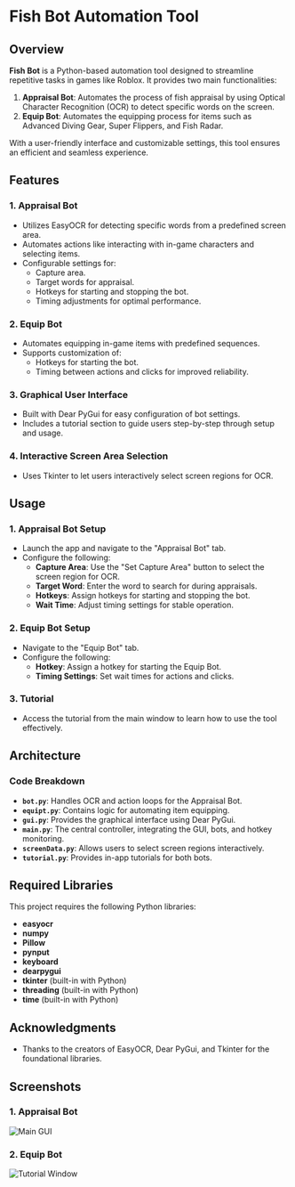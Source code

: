 # Fish Bot Automation Tool

## Overview
**Fish Bot** is a Python-based automation tool designed to streamline repetitive tasks in games like Roblox. It provides two main functionalities:

1. **Appraisal Bot**: Automates the process of fish appraisal by using Optical Character Recognition (OCR) to detect specific words on the screen.
2. **Equip Bot**: Automates the equipping process for items such as Advanced Diving Gear, Super Flippers, and Fish Radar.

With a user-friendly interface and customizable settings, this tool ensures an efficient and seamless experience.

## Features

### 1. **Appraisal Bot**
- Utilizes EasyOCR for detecting specific words from a predefined screen area.
- Automates actions like interacting with in-game characters and selecting items.
- Configurable settings for:
  - Capture area.
  - Target words for appraisal.
  - Hotkeys for starting and stopping the bot.
  - Timing adjustments for optimal performance.

### 2. **Equip Bot**
- Automates equipping in-game items with predefined sequences.
- Supports customization of:
  - Hotkeys for starting the bot.
  - Timing between actions and clicks for improved reliability.
  
### 3. **Graphical User Interface**
- Built with Dear PyGui for easy configuration of bot settings.
- Includes a tutorial section to guide users step-by-step through setup and usage.

### 4. **Interactive Screen Area Selection**
- Uses Tkinter to let users interactively select screen regions for OCR.

## Usage

### 1. **Appraisal Bot Setup**
- Launch the app and navigate to the "Appraisal Bot" tab.
- Configure the following:
  - **Capture Area**: Use the "Set Capture Area" button to select the screen region for OCR.
  - **Target Word**: Enter the word to search for during appraisals.
  - **Hotkeys**: Assign hotkeys for starting and stopping the bot.
  - **Wait Time**: Adjust timing settings for stable operation.

### 2. **Equip Bot Setup**
- Navigate to the "Equip Bot" tab.
- Configure the following:
  - **Hotkey**: Assign a hotkey for starting the Equip Bot.
  - **Timing Settings**: Set wait times for actions and clicks.

### 3. **Tutorial**
- Access the tutorial from the main window to learn how to use the tool effectively.

## Architecture

### Code Breakdown
- **`bot.py`**: Handles OCR and action loops for the Appraisal Bot.
- **`equipt.py`**: Contains logic for automating item equipping.
- **`gui.py`**: Provides the graphical interface using Dear PyGui.
- **`main.py`**: The central controller, integrating the GUI, bots, and hotkey monitoring.
- **`screenData.py`**: Allows users to select screen regions interactively.
- **`tutorial.py`**: Provides in-app tutorials for both bots.

## Required Libraries
This project requires the following Python libraries:
- **easyocr**
- **numpy**
- **Pillow**
- **pynput**
- **keyboard**
- **dearpygui**
- **tkinter** (built-in with Python)
- **threading** (built-in with Python)
- **time** (built-in with Python)

## Acknowledgments
- Thanks to the creators of EasyOCR, Dear PyGui, and Tkinter for the foundational libraries.

## Screenshots

### 1. Appraisal Bot
![Main GUI](https://github.com/user-attachments/assets/7ffb6346-e760-432b-a849-0f49a89dbee0)

### 2. Equip Bot
![Tutorial Window](https://github.com/user-attachments/assets/96a10d34-1c20-42b0-bb21-3e0d276a12a7)

